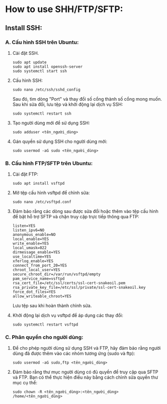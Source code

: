 # How to use SHH/FTP/SFTP:
## Install SSH:
### **A. Cấu hình SSH trên Ubuntu:**
1. Cài đặt SSH.
   ```
   sudo apt update
   sudo apt install openssh-server
   sudo systemctl start ssh
   ```

2. Cấu hình SSH:
   ```
   sudo nano /etc/ssh/sshd_config
   ```
   Sau đó, tìm dòng "Port" và thay đổi số cổng thành số cổng mong muốn. Sau khi sửa đổi, lưu tệp và khởi động lại dịch vụ SSH:
   ```
   sudo systemctl restart ssh
   ```

3. Tạo người dùng mới để sử dụng SSH:
   ```
   sudo adduser <tên_người_dùng>
   ```

4. Gán quyền sử dụng SSH cho người dùng mới:
   ```
   sudo usermod -aG sudo <tên_người_dùng>
   ```

### **B. Cấu hình FTP/SFTP trên Ubuntu:**
1. Cài đặt FTP:
   ```
   sudo apt install vsftpd
   ```

2. Mở tệp cấu hình vsftpd để chỉnh sửa:
   ```
   sudo nano /etc/vsftpd.conf
   ```

3. Đảm bảo rằng các dòng sau được sửa đổi hoặc thêm vào tệp cấu hình để bật hỗ trợ SFTP và chặn truy cập trực tiếp thông qua FTP:
   ```
   listen=YES
   listen_ipv6=NO
   anonymous_enable=NO
   local_enable=YES
   write_enable=YES
   local_umask=022
   dirmessage_enable=YES
   use_localtime=YES
   xferlog_enable=YES
   connect_from_port_20=YES
   chroot_local_user=YES
   secure_chroot_dir=/var/run/vsftpd/empty
   pam_service_name=vsftpd
   rsa_cert_file=/etc/ssl/certs/ssl-cert-snakeoil.pem
   rsa_private_key_file=/etc/ssl/private/ssl-cert-snakeoil.key
   force_dot_files=YES
   allow_writeable_chroot=YES
   ```
   Lưu tệp sau khi hoàn thành chỉnh sửa.

4. Khởi động lại dịch vụ vsftpd để áp dụng các thay đổi:
   ```
   sudo systemctl restart vsftpd
   ```

### **C. Phân quyền cho người dùng:**
1. Để cho phép người dùng sử dụng SSH và FTP, hãy đảm bảo rằng người dùng đã được thêm vào các nhóm tương ứng (sudo và ftp):
   ```
   sudo usermod -aG sudo,ftp <tên_người_dùng>
   ```

2. Đảm bảo rằng thư mục người dùng có đủ quyền để truy cập qua SFTP và FTP. Bạn có thể thực hiện điều này bằng cách chỉnh sửa quyền thư mục cụ thể:
   ```
   sudo chown -R <tên_người_dùng>:<tên_người_dùng> /home/<tên_người_dùng>
   ```
